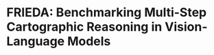 # FRIEDA: Benchmarking Multi-Step Cartographic Reasoning in Vision-Language Models
<!-- 
## Usage

You can run the script with the following flags:  

### Required Flags

- `--model`  
  Name of the model to run (e.g., `gemini-2.5-pro`, `llava-hf/llava-onevision-qwen2-72b-ov-hf`).  
  *By default, this is set to the largest model in each family.*  

- `--questions`  
  Path to the JSON file containing the questions.  

- `--images`  
  Path to the directory containing the associated images.  

- `--distractor`  
  Whether to include contextual (distractor) images.  
  *(Note: this flag name will be updated in the future.)*  

### Open-Source Model–Only Flags
These flags apply only when running open-source models:  

- `--flash`  
  Enable Flash Attention for faster inference if supported.  

- `--batch_size`  
  Batch size for processing inputs.   -->